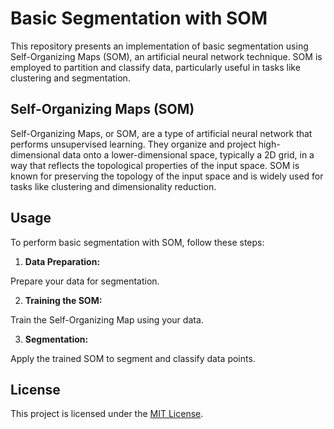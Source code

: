 # Basic Segmentation with SOM

This repository presents an implementation of basic segmentation using Self-Organizing Maps (SOM), an artificial neural network technique. SOM is employed to partition and classify data, particularly useful in tasks like clustering and segmentation.

## Self-Organizing Maps (SOM)

Self-Organizing Maps, or SOM, are a type of artificial neural network that performs unsupervised learning. They organize and project high-dimensional data onto a lower-dimensional space, typically a 2D grid, in a way that reflects the topological properties of the input space. SOM is known for preserving the topology of the input space and is widely used for tasks like clustering and dimensionality reduction.


## Usage

To perform basic segmentation with SOM, follow these steps:

1. **Data Preparation:**

Prepare your data for segmentation.

2. **Training the SOM:**

Train the Self-Organizing Map using your data.

3. **Segmentation:**

Apply the trained SOM to segment and classify data points.

## License

This project is licensed under the [MIT License](LICENSE).



